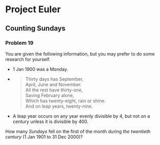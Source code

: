 # Project Euler
## Counting Sundays
### Problem 19

You are given the following information, but you may prefer to do some research for yourself.

- 1 Jan 1900 was a Monday.
- >Thirty days has September,\
  >April, June and November.\
  >All the rest have thirty-one,\
  >Saving February alone,\
  >Which has twenty-eight, rain or shine.\
  >And on leap years, twenty-nine.
- A leap year occurs on any year evenly divisible by 4, but not on a century unless it is divisible by 400.

How many _Sundays_ fell on the first of the month during _the twentieth century_ (1 Jan 1901 to 31 Dec 2000)?
